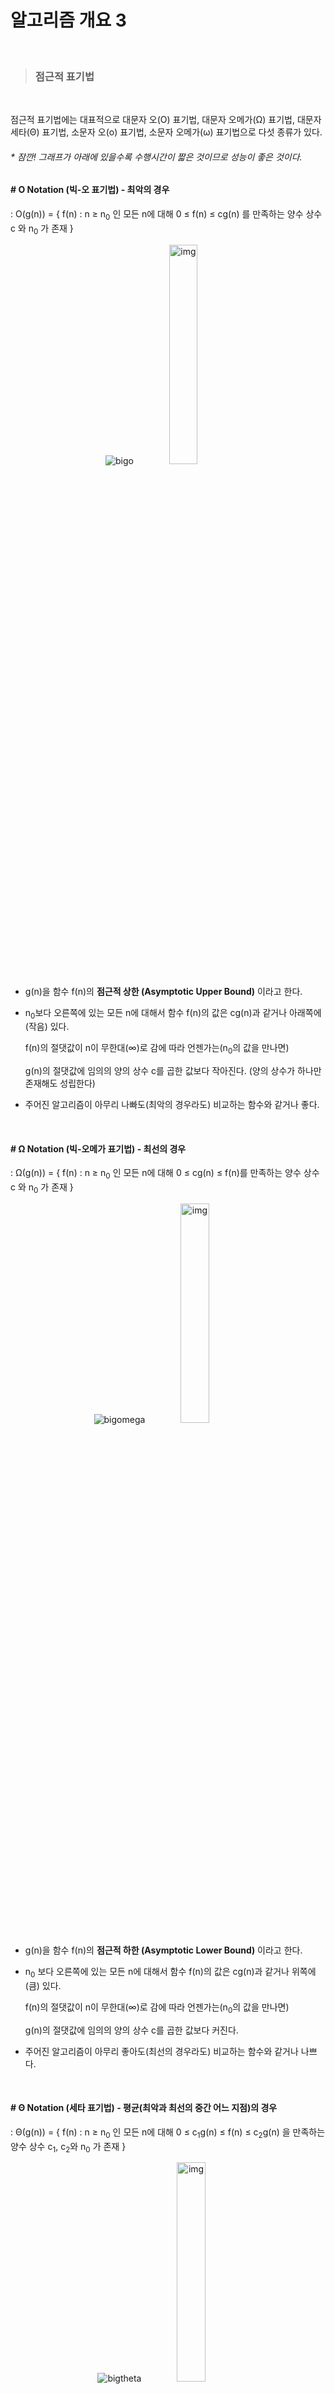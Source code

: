 # 알고리즘 개요 3

<br>

> ### 점근적 표기법

<br>

점근적 표기법에는 대표적으로 대문자 오(O) 표기법, 대문자 오메가(Ω) 표기법, 대문자 세타(Θ) 표기법, 소문자 오(o) 표기법, 소문자 오메가(ω) 표기법으로 다섯 종류가 있다.



###### * 잠깐! 그래프가 아래에 있을수록 수행시간이 짧은 것이므로 성능이 좋은 것이다.

#### # O Notation (빅-오 표기법) - 최악의 경우

: O(g(n)) = { f(n) : n ≥ n<sub>0</sub> 인 모든 n에 대해 0 ≤ f(n) ≤ cg(n) 를 만족하는 양수 상수 c 와 n<sub>0</sub> 가 존재 }

<p align="center">
    <img src="https://user-images.githubusercontent.com/33328991/72201144-6d31b600-3494-11ea-91f8-b28be835c9e4.JPG" alt="bigo" />
    <img src="https://i.imgur.com/QmfDswm.png" alt="img" width="30%" />
</p>

- g(n)을 함수 f(n)의 **점근적 상한 (Asymptotic Upper Bound)** 이라고 한다.

- n<sub>0</sub>보다 오른쪽에 있는 모든 n에 대해서 함수 f(n)의 값은 cg(n)과 같거나 아래쪽에(작음) 있다.

  f(n)의 절댓값이 n이 무한대(∞)로 감에 따라 언젠가는(n<sub>0</sub>의 값을 만나면)

  g(n)의 절댓값에 임의의 양의 상수 c를 곱한 값보다 작아진다. (양의 상수가 하나만 존재해도 성립한다)

- 주어진 알고리즘이 아무리 나빠도(최악의 경우라도) 비교하는 함수와 같거나 좋다.

<br>

#### # Ω Notation (빅-오메가 표기법) - 최선의 경우

: Ω(g(n)) = { f(n) : n ≥ n<sub>0</sub> 인 모든 n에 대해 0 ≤ cg(n) ≤ f(n)를 만족하는 양수 상수 c 와 n<sub>0</sub> 가 존재 }

<p align="center">
    <img src="https://user-images.githubusercontent.com/33328991/72201145-6dca4c80-3494-11ea-806f-1d6a124a701e.JPG" alt="bigomega" />
    <img src="https://i.imgur.com/1Hnuy1s.png" alt="img" width="30%" />
</p>

- g(n)을 함수 f(n)의 **점근적 하한 (Asymptotic Lower Bound)** 이라고 한다.

- n<sub>0</sub> 보다 오른쪽에 있는 모든 n에 대해서 함수 f(n)의 값은 cg(n)과 같거나 위쪽에(큼) 있다.

  f(n)의 절댓값이 n이 무한대(∞)로 감에 따라 언젠가는(n<sub>0</sub>의 값을 만나면)

  g(n)의 절댓값에 임의의 양의 상수 c를 곱한 값보다 커진다.

- 주어진 알고리즘이 아무리 좋아도(최선의 경우라도) 비교하는 함수와 같거나 나쁘다.

<br>

#### # Θ Notation (세타 표기법) - 평균(최악과 최선의 중간 어느 지점)의 경우

: Θ(g(n)) = { f(n) : n ≥ n<sub>0</sub> 인 모든 n에 대해 0 ≤ c<sub>1</sub>g(n) ≤ f(n) ≤ c<sub>2</sub>g(n) 을 만족하는 양수 상수 c<sub>1</sub>, c<sub>2</sub>와 n<sub>0</sub> 가 존재 }

<p align="center">
    <img src="https://user-images.githubusercontent.com/33328991/72201146-6efb7980-3494-11ea-9de3-afb803a2cf28.JPG" alt="bigtheta" />
    <img src="https://i.imgur.com/Bx7ykk3.png" alt="img" width="30%" />
</p>

- g(n)을 함수 f(n)의 **점근적 상한 및 하한의 교집합 (Asymptotically Tight Bound)** 이라고 한다.

- n<sub>0</sub>보다 오른쪽에 있는 모든 n에 대해서 함수 f(n)의 값은 c<sub>1</sub>g(n)과 같거나 위쪽에(큼) 있고

  c<sub>2</sub>g(n)과 같거나 아래쪽에(작음) 있다.

- 주어진 알고리즘이 아무리 좋거나 나쁘더라도 비교하는 함수의 범위 안에 있다.

<br>

#### # o Notation (리틀-오 표기법) - 보다 엄격한 최악의 경우

<p align="center"><img src="https://user-images.githubusercontent.com/33328991/72201147-702ca680-3494-11ea-9014-f1755448e08a.JPG" alt="littleo" /></p>
- g(n)을 함수 f(n)의 점근적 상한 (Asymptotic Upper Bound) **보다 여유 있는 상한**이라고 한다.

- Big O는 n이 무한대로 커질 때만이 아니라 특정 값에 가까워질 때에 대해서도 사용될 수 있는 개념인데,

  Little O는 n이 무한대로 커지는 상황에서만 사용되는 개념이다.

- g(n)의 절댓값에 어떤 작은 양의 숫자 c를 곱해도 f(n)보다 커지는 순간이 n을 키우다 보면 언젠가는 나타난다.

  (모든 양의 상수가 성립해야 한다)

- '어떤 작은 양의 숫자 c를 곱해도'라는 조건이 추가되었기 때문에 빅-오 보다 조건이 더욱 엄격하다.

  (리틀-오를 성립한다면 빅-오도 성립한다)

<br>

#### # ω Notation (리틀-오메가 표기법) - 보다 엄격한 최선의 경우

<p align="center"><img src="https://user-images.githubusercontent.com/33328991/72201148-715dd380-3494-11ea-80b6-c300d99a0a52.JPG" alt="littleomega" /></p>
- g(n)을 함수 f(n)의 점근적 하한 (Asymptotic Lower Bound) **보다 여유 있는 하한**이라고 한다.

<br>

#### # 표기법 간의 관계

|   표기법   |         대략적 의미         |
| :--------: | ------------------------- |
| **f=ω(g)** |    f는 g보다 크다,  f>g     |
| **f=Ω(g)** | f는 g보다 크거나 같다,  f≥g |
| **f=Θ(g)** |   f는 g와 대략 같다,  f=g   |
| **f=O(g)** | f는 g보다 작거나 같다,  f≤g |
| **f=o(g)** |    f는 g보다 작다,  f<g     |

ω(g), Ω(g), Θ(g), O(g), o(g)는 각각 함수의 **집합**을 의미한다. 각 집합의 요소 수는 무한히 많을 것이다.

다섯 집합 사이의 관계를 따져보면 다음과 같다.

<p align="center"><img src="https://i.imgur.com/tMfg0j8.png" alt="img" width="50%" /></p>
<br>

******

<br>

> ### Big-O 표기법의 종류와 성능

<br>

#### # Big-O 표기법의 종류

|       Notation       |          Name          |
| ------------------ | -------------------- |
|       **O(1)**       |    Constant (상수)     |
|     **O(log n)**     |   Logarithmic (로그)   |
|       **O(n)**       |     Linear (선형)      |
|    **O(n log n)**    | Log Linear (선형 로그) |
| **O(n<sup>2</sup>)** |    Quadratic (2차)     |
| **O(n<sup>3</sup>)** |      Cubic (3차)       |
| **O(2<sup>n</sup>)** |   Exponential (지수)   |
|      **O(n!)**       |  Factorial (팩토리얼)  |

- O(1)

  - 문제를 해결하는데 오직 한 단계만 거친다.

  - 입력 데이터와 상관없이 일정한 실행 시간을 가진다.

    - 스택에서 push, pop

- O(log n)

  - 문제를 해결하는 데 필요한 단계들이 연산마다 특정 요인에 의해 줄어든다. 

  - 입력 데이터가 증가하면 실행 시간이 조금씩 증가한다.

  - 주로 커다란 문제를 일정한 크기를 갖는 작은 문제로 쪼갤 때 나타나는 유형이다.

    (성능이 좋은 탐색 알고리즘은 대부분 log n의 수행 시간을 가진다.)

    - 이진 트리, 이진 검색

- O(n) 

  - 문제를 해결하기 위한 단계의 수와 입력값이 1:1 관계를 가진다.

  - 입력 데이터 수와 비례하여 실행 시간이 선형적으로 증가한다.

    - for문, 순차 검색

- O(n log n)

  - 입력 데이터가 늘어난 양보다 조금 더 늘어난 실행 시간을 가진다.

  - 주로 커다란 문제를 나누어 해결하고 이를 다시 합치는 과정에서 나타나는 유형이다.

  - n이 두 배로 늘어나면 실행 시간은 두 배보다 약간 더 많이 늘어난다.

    - 퀵 정렬, 합병 정렬, 힙 정렬

- O(n<sup>2</sup>)

  - 문제를 해결하기 위한 단계의 수는 입력값 n의 제곱이다.
  
  - 입력 데이터가 커질수록 배수로 늘어나는 실행 시간을 가진다.

  - 데이터의 제곱에 비례하여 효율이 좋지 않다.
  
  - n이 두 배면 수행 시간은 네 배로 늘어나고 데이터가 많으면 감당할 수 없다.

  - 주로 이중 루프 내에서 입력 자료를 처리하는 경우에 나타나는 유형이다.
  
    - 이중 for 문, 삽입 정렬, 버블 정렬, 선택 정렬

- O(n<sup>3</sup>)

  - 입력 데이터가 커질수록 배수로 늘어나는 실행 시간을 가진다.

  - n이 두 배면 수행 시간은 여덟 배로 늘어나고 데이터가 많으면 감당할 수 없다.

  - 주로 삼중 루프 내에서 입력 자료를 처리하는 경우에 나타나는 유형이다.

- O(2<sup>n</sup>)

  - 문제를 해결하기 위한 단계의 수는 주어진 상숫값(c) 의 n 제곱이다.

  - 입력 데이터가 증가하면 실행 시간이 급격하게 증가한다.

    - 피보나치 수열

- O(n!)
  
  - 입력 데이터에 따라 데이터의 양이 팩토리얼만큼 증가한다.

<br>

#### # 성능 비교

<p align="center"><img src="https://t1.daumcdn.net/cfile/tistory/99EF1E395C7EB4B601" alt="img" width="70%" /></p>
그래프에 나와 있는 시간 복잡도의 성능을 비교하면 다음과 같다.

(왼쪽에서 오른쪽으로 갈수록 효율성이 떨어진다)

<div align="center">faster&emsp;&emsp;<img src="https://t1.daumcdn.net/cfile/tistory/995DFD335C7EB57801" alt="img" />&emsp;&emsp;slower</div>
<br>

******
#### 참고

###### [블로그] [https://ratsgo.github.io](https://ratsgo.github.io/data%20structure&algorithm/2017/09/13/asymptotic/) - 그림, 내용

###### [블로그] [https://noahlogs.tistory.com](https://noahlogs.tistory.com/27) - 그림

###### [블로그] [https://sdolnote.tistory.com](https://sdolnote.tistory.com/entry/BigOLittleo) - 내용

